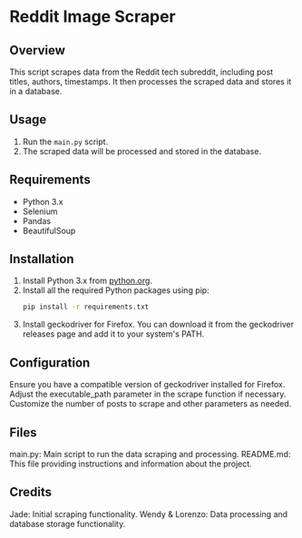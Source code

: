 # Reddit Image Scraper

## Overview
This script scrapes data from the Reddit tech subreddit, including post titles, authors, timestamps. It then processes the scraped data and stores it in a database.

## Usage
1. Run the `main.py` script.
2. The scraped data will be processed and stored in the database.

## Requirements
- Python 3.x
- Selenium
- Pandas
- BeautifulSoup

## Installation
1. Install Python 3.x from [python.org](https://www.python.org/downloads/).
2. Install all the required Python packages using pip:
   ```bash
   pip install -r requirements.txt

3. Install geckodriver for Firefox. You can download it from the geckodriver releases page and add it to your system's PATH.

## Configuration
Ensure you have a compatible version of geckodriver installed for Firefox. Adjust the executable_path parameter in the scrape function if necessary.
Customize the number of posts to scrape and other parameters as needed.

## Files
main.py: Main script to run the data scraping and processing.
README.md: This file providing instructions and information about the project.

## Credits
Jade: Initial scraping functionality.
Wendy & Lorenzo: Data processing and database storage functionality.
